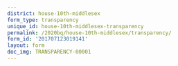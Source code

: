 ```yaml
---
district: house-10th-middlesex
form_type: transparency
unique_id: house-10th-middlesex-transparency
permalink: /2020bq/house-10th-middlesex/transparency/
form_id: '201707123019141'
layout: form
doc_img: TRANSPARENCY-00001
---
```

